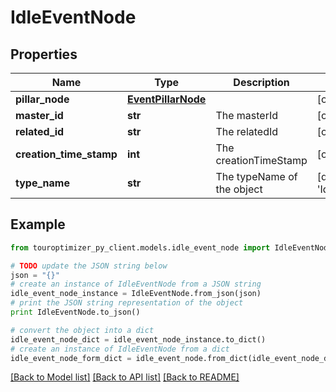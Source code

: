 # IdleEventNode


## Properties

Name | Type | Description | Notes
------------ | ------------- | ------------- | -------------
**pillar_node** | [**EventPillarNode**](EventPillarNode.md) |  | [optional] 
**master_id** | **str** | The masterId | [optional] 
**related_id** | **str** | The relatedId | [optional] 
**creation_time_stamp** | **int** | The creationTimeStamp | [optional] 
**type_name** | **str** | The typeName of the object | [default to 'IdleEvent']

## Example

```python
from touroptimizer_py_client.models.idle_event_node import IdleEventNode

# TODO update the JSON string below
json = "{}"
# create an instance of IdleEventNode from a JSON string
idle_event_node_instance = IdleEventNode.from_json(json)
# print the JSON string representation of the object
print IdleEventNode.to_json()

# convert the object into a dict
idle_event_node_dict = idle_event_node_instance.to_dict()
# create an instance of IdleEventNode from a dict
idle_event_node_form_dict = idle_event_node.from_dict(idle_event_node_dict)
```
[[Back to Model list]](../README.md#documentation-for-models) [[Back to API list]](../README.md#documentation-for-api-endpoints) [[Back to README]](../README.md)


